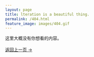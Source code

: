 ```yaml
---
layout: page
title: lteration is a beautiful thing.
permalink: /404.html
feature_image: images/404.gif
---
```


这里大概没有你想看的内容。<br /><br/>
<a class="error-link" href="{{ site.baseurl }}/">返回上一页 &rarr;</a>
